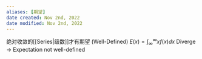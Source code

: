 ```yaml
---
aliases: [期望]
date created: Nov 2nd, 2022
date modified: Nov 2nd, 2022
---
```

绝对收敛的[[Series|级数]]才有期望 (Well-Defined)
$E(x) = \int^{\infty}_{\infty}xf(x)dx$
Diverge -> Expectation not well-defined

